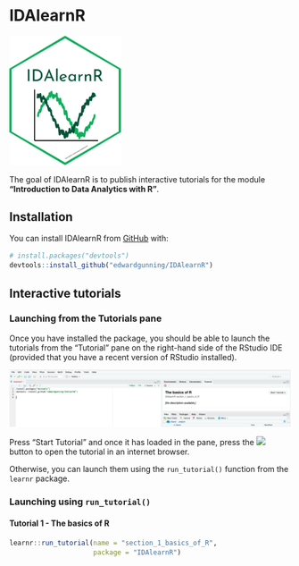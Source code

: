 
<!-- README.md is generated from README.Rmd. Please edit that file -->

# IDAlearnR

<!-- badges: start -->

<img src="inst/figures/hex-badge.png" width="200px" />
<!-- badges: end -->

The goal of IDAlearnR is to publish interactive tutorials for the module
**“Introduction to Data Analytics with R”**.

## Installation

You can install IDAlearnR from [GitHub](https://github.com/) with:

``` r
# install.packages("devtools")
devtools::install_github("edwardgunning/IDAlearnR")
```

## Interactive tutorials

### Launching from the Tutorials pane

Once you have installed the package, you should be able to launch the
tutorials from the “Tutorial” pane on the right-hand side of the RStudio
IDE (provided that you have a recent version of RStudio installed).

![](inst/figures/tutorial-pane.png)

Press “Start Tutorial” and once it has loaded in the pane, press the
![](inst/figures/open-in-browser.png) button to open the tutorial in an
internet browser.

Otherwise, you can launch them using the `run_tutorial()` function from
the `learnr` package.

### Launching using `run_tutorial()`

#### Tutorial 1 - The basics of R

``` r
learnr::run_tutorial(name = "section_1_basics_of_R",
                     package = "IDAlearnR")
```
